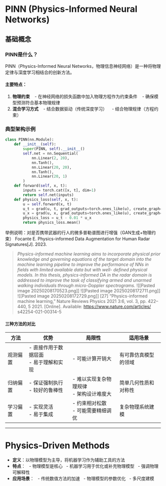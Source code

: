 # PINN (Physics-Informed Neural Networks)
## 基础概念
### PINN是什么？
PINN（Physics-Informed Neural Networks，物理信息神经网络）是一种将物理定律与深度学习相结合的创新方法。
#### 主要特点：
1. **物理约束**
   - 在神经网络的损失函数中加入物理方程作为约束条件
   - 确保模型预测符合基本物理规律
2. **混合学习方式**
   - 结合数据驱动（传统深度学习）
   - 结合物理规律（方程约束）
### 典型架构示例
```python
class PINN(nn.Module):
    def __init__(self):
        super(PINN, self).__init__()
        self.net = nn.Sequential(
            nn.Linear(2, 20),
            nn.Tanh(),
            nn.Linear(20, 20),
            nn.Tanh(),
            nn.Linear(20, 1)
        )
    def forward(self, x, t):
        inputs = torch.cat([x, t], dim=1)
        return self.net(inputs)
    def physics_loss(self, x, t):
        u = self.forward(x, t)
        u_t = grad(u, t, grad_outputs=torch.ones_like(u), create_graph=True)[0]
        u_x = grad(u, x, grad_outputs=torch.ones_like(u), create_graph=True)[0]
        physics_loss = u_t - 0.01 * u_x
        return physics_loss.mean()
```

举例说明：对是否携带武器的行人的微多普勒谱图进行增强（GAN生成+物理约束）
Focante E. Physics-informed Data Augmentation for Human Radar Signatures[J]. 2023.
> *Physics-informed machine learning aims to incorporate physical prior knowledge*
> *and governing equations of the target domain into the machine learning pipeline to*
> *improve the performance of NNs in fields with limited available data but with well-*
> *defined physical models. In this thesis, physics-informed DA in the radar domain is*
> *addressed to improve the task of classifying armed and unarmed walking individuals*
> *through micro-Doppler spectrograms.*
![[Pasted image 20250208170523.png]]
![[Pasted image 20250208172711.png]]
![[Pasted image 20250208172729.png]]
[27] “Physics-informed machine learning,” Nature Reviews Physics 2021 3:6, vol. 3,
pp. 422–440, 5 2021. [Online]. Available: https://www.nature.com/articles/
s42254-021-00314-5
#### 三种方法的对比
| 方法   | 优势                       | 局限性                       | 适用场景       |
| ---- | ------------------------ | ------------------------- | ---------- |
| 观测偏置 | - 直接作用于数据层面<br>- 易于理解和实现 | - 可能计算开销大                 | 有可靠仿真模型的领域 |
| 归纳偏置 | - 保证强制执行<br>- 较好的鲁棒性     | - 难以实现复杂物理规律<br>- 架构设计难度大 | 简单几何性质和对称性 |
| 学习偏置 | - 实现灵活<br>- 易于集成         | - 约束相对松散<br>- 可能需要精细调优    | 复杂物理系统建模   |

----
# Physics-Driven Methods
- **定义**：以物理模型为主导，将机器学习作为辅助工具的方法
- **特点**：
  - 物理模型是核心
  - 机器学习用于优化或补充物理模型
  - 强调物理可解释性
- **应用场景**：
  - 传统数值方法的加速
  - 物理模型的参数优化
  - 多尺度建模
 